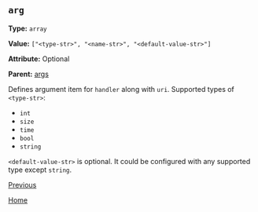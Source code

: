 `arg`
----------

**Type:** `array`

**Value:** `["<type-str>", "<name-str>", "<default-value-str>"]`

**Attribute:** Optional

**Parent:** [args](args.md)

Defines argument item for `handler` along with `uri`. Supported types of `<type-str>`:  

- `int`  
- `size`  
- `time`  
- `bool`  
- `string`

`<default-value-str>` is optional. It could be configured with any supported type except `string`.  

[Previous](../ngx_wizard.md)

[Home](../../index.md)